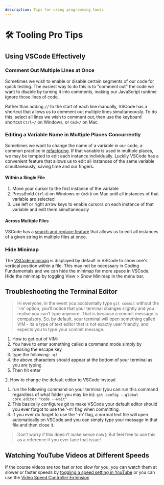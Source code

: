 ```yaml
---
description: Tips for using programming tools
---
```


# 🛠 Tooling Pro Tips

## Using VSCode Effectively

### Comment Out Multiple Lines at Once

Sometimes we wish to enable or disable certain segments of our code for quick testing. The easiest way to do this is to "comment out" the code we want to disable by turning it into comments, making our JavaScript runtime ignore those lines of code.

Rather than adding `//` to the start of each line manually, VSCode has a shortcut that allows us to comment out multiple lines simultaneously. To do this, select all lines we wish to comment out, then use the keyboard shortcut `Ctrl+/` on Windows, or `Cmd+/` on Mac.

### Editing a Variable Name in Multiple Places Concurrently

Sometimes we want to change the name of a variable in our code, a common practice in [refactoring](https://en.wikipedia.org/wiki/Code_refactoring). If that variable is used in multiple places, we may be tempted to edit each instance individually. Luckily VSCode has a convenient feature that allows us to edit all instances of the same variable simultaneously, saving time and our fingers.

#### Within a Single File

1. Move your cursor to the first instance of the variable
2. Press/hold `Ctrl+D` on Windows or `Cmd+D` on Mac until all instances of that variable are selected
3. Use left or right arrow keys to enable cursors on each instance of that variable and edit them simultaneously

#### Across Multiple Files

VSCode has a [search and replace feature](https://code.visualstudio.com/docs/editor/codebasics#_search-across-files) that allows us to edit all instances of a given string in multiple files at once.

### Hide Minimap

The [VSCode minimap](https://code.visualstudio.com/docs/getstarted/userinterface#_minimap) is displayed by default in VSCode to show one's vertical position within a file. This may not be necessary in Coding Fundamentals and we can hide the minimap for more space in VSCode. Hide the minimap by toggling View > Show Minimap in the menu bar.

## Troubleshooting the Terminal Editor

> Hi everyone, in the event you accidentally type `git commit` without the ‘-m’ option, you’ll notice that your terminal changes slightly and you realise you can’t type anymore. That is because a commit message is compulsory. So, by default, your terminal will open something called VIM - its a type of text editor that is not exactly user friendly, and expects you to type your commit message.

1. How to get out of VIM:
2. You have to enter something called a command mode simply by pressing the escape key
3. type the following: `:q!`
4. the above characters should appear at the bottom of your terminal as you are typing
5. Then hit enter

2\. How to change the default editor to VSCode instead

1. run the following command on your terminal (you can run this command regardless of what folder you may be in): `git config --global core.editor "code --wait"`
2. This basically configures git to make VSCode your default editor should you ever forgot to use the ‘-m’ flag when committing.
3. If you ever do forget to use the ‘-m’ flag, a normal text file will open automatically on VSCode and you can simply type your message in that file and then close it.

> Don’t worry if this doesn’t make sense now(: But feel free to use this as a reference if you ever face that issue!

## Watching YouTube Videos at Different Speeds

If the course videos are too fast or too slow for you, you can watch them at slower or faster speeds by [toggling a speed setting in YouTube](https://support.google.com/youtube/answer/7509567?co=GENIE.Platform%3DDesktop&hl=en) or you can use the [Video Speed Controller Extension](https://chrome.google.com/webstore/detail/video-speed-controller/nffaoalbilbmmfgbnbgppjihopabppdk?hl=en)

##
